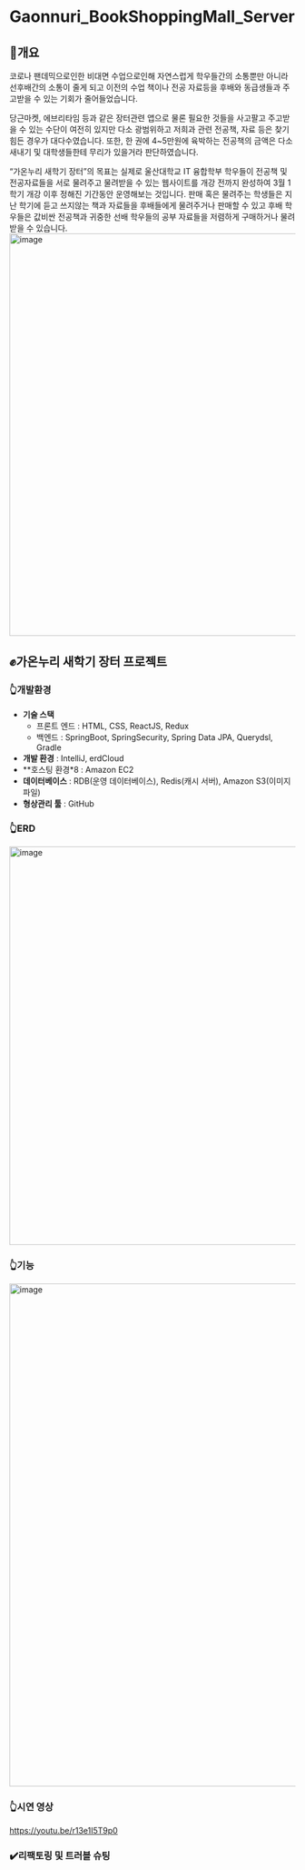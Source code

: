 # Gaonnuri_BookShoppingMall_Server
## :information_desk_person:개요
코로나 팬데믹으로인한 비대면 수업으로인해 자연스럽게 학우들간의 소통뿐만 아니라 선후배간의 소통이 줄게 되고 이전의 수업 책이나 전공 자료등을 후배와 동급생들과 주고받을 수 있는 기회가 줄어들었습니다.

당근마켓, 에브리타임 등과 같은 장터관련 앱으로 물론 필요한 것들을 사고팔고 주고받을 수 있는 수단이 여전히 있지만 다소 광범위하고  저희과 관련 전공책, 자료 등은 찾기 힘든 경우가 대다수였습니다. 또한, 한 권에 4~5만원에 육박하는 전공책의 금액은 다소 새내기 및 대학생들한테 무리가 있을거라 판단하였습니다.

“가온누리 새학기 장터”의 목표는 실제로 울산대학교 IT 융합학부 학우들이 전공책 및 전공자료들을 서로 물려주고 물려받을 수 있는 웹사이트를 개강 전까지 완성하여 3월 1학기 개강 이후 정해진 기간동안 운영해보는 것입니다. 판매 혹은 물려주는 학생들은 지난 학기에 듣고 쓰지않는 책과 자료들을 후배들에게 물려주거나 판매할 수 있고 후배 학우들은 값비싼 전공책과 귀중한 선배 학우들의 공부 자료들을 저렴하게 구매하거나 물려받을 수 있습니다.
<img width="709" alt="image" src="https://user-images.githubusercontent.com/102129660/224462725-fd11780e-9968-47bc-94b8-8799336c21a1.png">
## :fist:가온누리 새학기 장터 프로젝트
### :point_up_2:개발환경
- **기술 스택**
    - 프론트 엔드 : HTML, CSS, ReactJS, Redux
    - 백엔드 : SpringBoot, SpringSecurity, Spring Data JPA, Querydsl, Gradle
- **개발 환경** : IntelliJ, erdCloud
- **호스팅 환경*8 : Amazon EC2
- **데이터베이스** : RDB(운영 데이터베이스), Redis(캐시 서버), Amazon S3(이미지 파일)
- **형상관리 툴** : GitHub

### :point_up_2:ERD
<img width="702" alt="image" src="https://user-images.githubusercontent.com/102129660/224462839-01745948-72cb-41c6-a851-c6a17cab1751.png">

### :point_up_2:기능
<img width="886" alt="image" src="https://user-images.githubusercontent.com/102129660/224462863-d392bb36-9265-433e-a936-dceef349b20d.png">

### :point_up_2:시연 영상
https://youtu.be/r13e1I5T9p0


### :heavy_check_mark:리팩토링 및 트러블 슈팅
